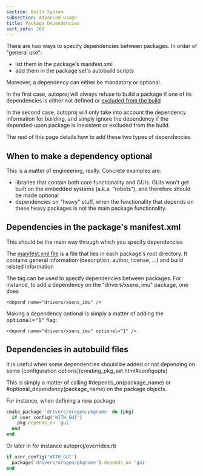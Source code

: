 ```yaml
---
section: Build System
subsection: Advanced Usage
title: Package Dependencies
sort_info: 260
---
```


There are two ways to specify dependencies between packages. In order of
"general use":
 
 * list them in the package's manifest.xml
 * add them in the package set's autobuild scripts

Moreover, a dependency can either be mandatory or optional.

In the first case, autoproj will always refuse to build a package if one of its
dependencies is either not defined or [excluded from the build](../customization.html#exclude_packages)

In the second case, autoproj will only take into account the dependency
information for building, and simply ignore the dependency if the depended-upon
package is inexistent or excluded from the build.

The rest of this page details how to add these two types of dependencies

When to make a dependency optional
-----------------------------

This is a matter of engineering, really. Concrete examples are:

 * libraries that contain both core functionality and GUIs. GUIs won't get built
   on the embedded systems (a.k.a. "robots"), and therefore should be made
   optional
 * dependencies on "heavy" stuff, when the functionality that depends on these
   heavy packages is not the main package functionality.

Dependencies in the package's manifest.xml
--------------------

This should be the main way through which you specify dependencies

The [manifest.xml file](manifest-xml.html) is a file that lies in each package's
root directory. It contains general information (description, author, license,
...) and build related information

The <tt><depend /></tt> tag can be used to specify dependencies between
packages. For instance, to add a dependency on the "drivers/xsens_imu" package, one does

    <depend name="drivers/xsens_imu" />

Making a dependency optional is simply a matter of adding the
<tt>optional="1"</tt> flag:

    <depend name="drivers/xsens_imu" optional="1" />

Dependencies in autobuild files
--------------------

It is useful when some dependencies should be added or not depending on some
[configuration options](creating_pkg_set.html#configopts}

This is simply a matter of calling #depends_on(package_name) or
#optional_dependency(package_name) on the package objects.

For instance, when defining a new package

~~~ ruby
cmake_package 'drivers/orogen/pkgname' do |pkg|
  if user_config('WITH_GUI')
    pkg.depends_on 'gui'
  end
end
~~~

Or later in for instance autoproj/overrides.rb

~~~ ruby
if user_config('WITH_GUI')
  package('drivers/orogen/pkgname').depends_on 'gui'
end
~~~

